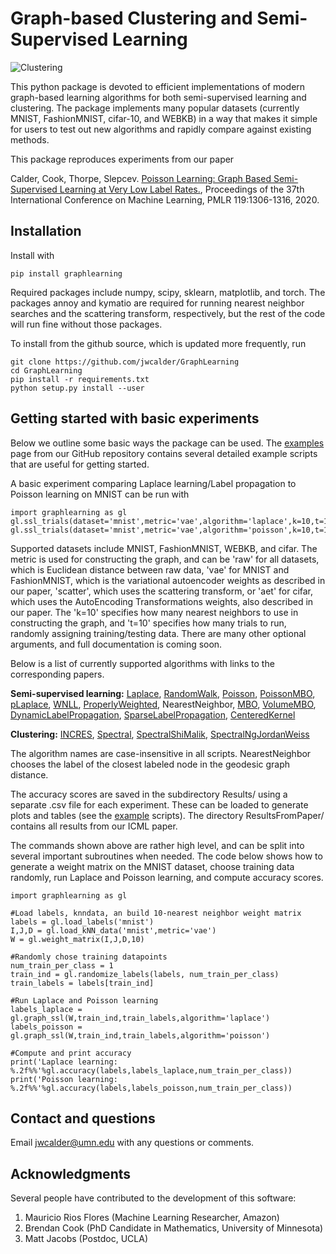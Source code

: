 # Graph-based Clustering and Semi-Supervised Learning

![Clustering](https://github.com/jwcalder/GraphLearning/raw/master/images/clustering.png)

This python package is devoted to efficient implementations of modern graph-based learning algorithms for both semi-supervised learning and clustering. The package implements many popular datasets (currently MNIST, FashionMNIST, cifar-10, and WEBKB) in a way that makes it simple for users to test out new algorithms and rapidly compare against existing methods.

This package reproduces experiments from our paper

Calder, Cook, Thorpe, Slepcev. [Poisson Learning: Graph Based Semi-Supervised Learning at Very Low Label Rates.](http://proceedings.mlr.press/v119/calder20a.html), Proceedings of the 37th International Conference on Machine Learning, PMLR 119:1306-1316, 2020.

## Installation

Install with

```
pip install graphlearning
```

Required packages include numpy, scipy, sklearn, matplotlib, and torch. The packages annoy and kymatio are required for running nearest neighbor searches and the scattering transform, respectively, but the rest of the code will run fine without those packages.

To install from the github source, which is updated more frequently, run

```
git clone https://github.com/jwcalder/GraphLearning
cd GraphLearning
pip install -r requirements.txt
python setup.py install --user
```

## Getting started with basic experiments
Below we outline some basic ways the package can be used. The [examples](https://github.com/jwcalder/GraphLearning/tree/master/examples) page from our GitHub repository contains several detailed example scripts that are useful for getting started.

A basic experiment comparing Laplace learning/Label propagation to Poisson learning on MNIST can be run with

```
import graphlearning as gl
gl.ssl_trials(dataset='mnist',metric='vae',algorithm='laplace',k=10,t=10)
gl.ssl_trials(dataset='mnist',metric='vae',algorithm='poisson',k=10,t=10)
```

Supported datasets include MNIST, FashionMNIST, WEBKB, and cifar. The metric is used for constructing the graph, and can be 'raw' for all datasets, which is Euclidean distance between raw data, 'vae' for MNIST and FashionMNIST, which is the variational autoencoder weights as described in our paper, 'scatter', which uses the scattering transform, or 'aet' for cifar, which uses the AutoEncoding Transformations weights, also described in our paper. The 'k=10' specifies how many nearest neighbors to use in constructing the graph, and 't=10' specifies how many trials to run, randomly assigning training/testing data. There are many other optional arguments, and full documentation is coming soon.

Below is a list of currently supported algorithms with links to the corresponding papers.

**Semi-supervised learning:** [Laplace](https://www.aaai.org/Papers/ICML/2003/ICML03-118.pdf), [RandomWalk](https://link.springer.com/chapter/10.1007/978-3-540-28649-3_29), [Poisson](https://arxiv.org/abs/2006.11184), [PoissonMBO](https://arxiv.org/abs/2006.11184), [pLaplace](https://arxiv.org/abs/1901.05031), [WNLL](https://link.springer.com/article/10.1007/s10915-017-0421-z), [ProperlyWeighted](https://arxiv.org/abs/1810.04351), NearestNeighbor, [MBO](https://ieeexplore.ieee.org/abstract/document/6714564), [VolumeMBO](https://link.springer.com/chapter/10.1007/978-3-319-58771-4_27), [DynamicLabelPropagation](https://www.sciencedirect.com/science/article/abs/pii/S0031320315003738), [SparseLabelPropagation](https://arxiv.org/abs/1612.01414), [CenteredKernel](https://romaincouillet.hebfree.org/docs/conf/SSL_ICML18.pdf)


**Clustering:** [INCRES](https://link.springer.com/chapter/10.1007/978-3-319-91274-5_9), [Spectral](https://link.springer.com/article/10.1007/s11222-007-9033-z), [SpectralShiMalik](https://ieeexplore.ieee.org/abstract/document/868688), [SpectralNgJordanWeiss](http://papers.nips.cc/paper/2092-on-spectral-clustering-analysis-and-an-algorithm.pdf)

The algorithm names are case-insensitive in all scripts. NearestNeighbor chooses the label of the closest labeled node in the geodesic graph distance.

The accuracy scores are saved in the subdirectory Results/ using a separate .csv file for each experiment. These can be loaded to generate plots and tables (see the [example](https://github.com/jwcalder/GraphLearning/tree/master/examples) scripts). The directory ResultsFromPaper/ contains all results from our ICML paper.

The commands shown above are rather high level, and can be split into several important subroutines when needed. The code below shows how to generate a weight matrix on the MNIST dataset, choose training data randomly, run Laplace and Poisson learning, and compute accuracy scores.

```
import graphlearning as gl

#Load labels, knndata, an build 10-nearest neighbor weight matrix
labels = gl.load_labels('mnist')
I,J,D = gl.load_kNN_data('mnist',metric='vae')
W = gl.weight_matrix(I,J,D,10)

#Randomly chose training datapoints
num_train_per_class = 1 
train_ind = gl.randomize_labels(labels, num_train_per_class)
train_labels = labels[train_ind]

#Run Laplace and Poisson learning
labels_laplace = gl.graph_ssl(W,train_ind,train_labels,algorithm='laplace')
labels_poisson = gl.graph_ssl(W,train_ind,train_labels,algorithm='poisson')

#Compute and print accuracy
print('Laplace learning: %.2f%%'%gl.accuracy(labels,labels_laplace,num_train_per_class))
print('Poisson learning: %.2f%%'%gl.accuracy(labels,labels_poisson,num_train_per_class))
```


## Contact and questions


Email <jwcalder@umn.edu> with any questions or comments.

## Acknowledgments

Several people have contributed to the development of this software:

1. Mauricio Rios Flores (Machine Learning Researcher, Amazon)
2. Brendan Cook (PhD Candidate in Mathematics, University of Minnesota)
3. Matt Jacobs (Postdoc, UCLA)
